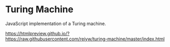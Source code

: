 # Turing Machine

JavaScript implementation of a Turing machine.

https://htmlpreview.github.io/?https://raw.githubusercontent.com/reiyw/turing-machine/master/index.html
